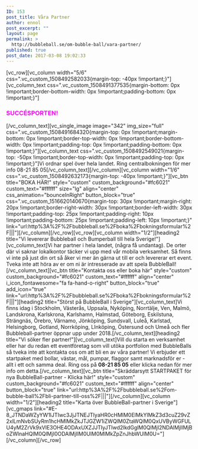 ```yaml
---
ID: 153
post_title: Våra Partner
author: ennol
post_excerpt: ""
layout: page
permalink: >
  http://bubbleball.se/om-bubble-ball/vara-partner/
published: true
post_date: 2017-03-08 19:02:33
---
```

[vc_row][vc_column width="5/6" css=".vc_custom_1508492582033{margin-top: -40px !important;}"][vc_column_text css=".vc_custom_1508491377535{margin-bottom: 0px !important;border-bottom-width: 0px !important;padding-bottom: 0px !important;}"]
<h3><span style="color: #ff00ff;"><strong>SUCCÉSPORTEN!</strong></span></h3>
[/vc_column_text][vc_single_image image="342" img_size="full" css=".vc_custom_1508491684320{margin-top: 0px !important;margin-bottom: 0px !important;border-top-width: 0px !important;border-bottom-width: 0px !important;padding-top: 0px !important;padding-bottom: 0px !important;}"][vc_column_text css=".vc_custom_1508492549021{margin-top: -50px !important;border-top-width: 0px !important;padding-top: 0px !important;}"]Vi ordnar spel över hela landet. Ring centralbokningen för mer info 08-21 85 05[/vc_column_text][/vc_column][vc_column width="1/6" css=".vc_custom_1508492632173{margin-top: -40px !important;}"][vc_btn title="BOKA HÄR!" style="custom" custom_background="#fc6021" custom_text="#ffffff" size="lg" align="center" css_animation="bounceInRight" button_block="true" css=".vc_custom_1516620140670{margin-top: 30px !important;margin-right: 20px !important;border-right-width: 30px !important;border-left-width: 30px !important;padding-top: 25px !important;padding-right: 10px !important;padding-bottom: 25px !important;padding-left: 10px !important;}" link="url:http%3A%2F%2Fbubbleball.se%2Fboka%2Fbokningsformular%2F|||"][/vc_column][/vc_row][vc_row][vc_column width="1/2"][heading2 title="Vi levererar Bubbleball och Bumperball till hela Sverige!"][vc_column_text]Vi har partner i hela landet, (några få undantag). De orter där vi saknar lokalkontor täcker vi upp med vår mobila verksamhet. Så finns vi inte på just din ort så åker vi mer än gärna ut till er och levererar ert event. Tveka inte att höra av er om ni är intresserade av att spela BubbleBall![/vc_column_text][vc_btn title="Kontakta oss eller boka här" style="custom" custom_background="#fc6021" custom_text="#ffffff" align="center" i_icon_fontawesome="fa fa-hand-o-right" button_block="true" add_icon="true" link="url:http%3A%2F%2Fbubbleball.se%2Fboka%2Fbokningsformular%2F|||"][heading2 title="Störst på BubbleBall i Sverige"][vc_column_text]Vi finns idag i Stockholm, Västerås, Uppsala, Nyköping, Norrtälje, Ven, Malmö, Landskrona, Karlskrona, Karlshamn, Halmstad, Göteborg, Eskilstuna, Strängnäs, Örebro, Värnamo, Jönköping, Sundsvall, Luleå, Karlstad, Helsingborg, Gotland, Norrköping, LInköping, Östersund och Umeå och fler Bubbleball-partner öppnar upp under 2018.[/vc_column_text][heading2 title="Vi söker fler partner!"][vc_column_text]Vill du starta en verksamhet eller har du redan ett eventföretag som vill utöka portfolion med BubbleBalls så tveka inte att kontakta oss om att bli en av våra partner!
Vi erbjuder ett startpaket med bollar, västar, mål, pumpar, flaggor samt marknadsför er - allt i ett och samma deal. Ring oss på <strong>08-21 85 05</strong> eller klicka nedan för mer info om detta.[/vc_column_text][vc_btn title="Skräddarsytt STARTPAKET för nya BubbleBall-partner - Klicka här!" style="custom" custom_background="#fc6021" custom_text="#ffffff" align="center" button_block="true" link="url:http%3A%2F%2Fbubbleball.se%2Fom-bubble-ball%2Fbli-partner-till-oss%2F|||"][/vc_column][vc_column width="1/2"][heading2 title="Karta över BubbleBall-partner i Sverige"][vc_gmaps link="#E-8_JTNDaWZyYW1lJTIwc3JjJTNEJTIyaHR0cHMlM0ElMkYlMkZ3d3cuZ29vZ2xlLmNvbSUyRm1hcHMlMkZkJTJGZW1iZWQlM0ZtaWQlM0QxUVByWGFULU4yM2ZrVk9xVlE3OHE4ODAxUXZJJTIyJTIwd2lkdGglM0QlMjI2NDAlMjIlMjBoZWlnaHQlM0QlMjI0ODAlMjIlM0UlM0MlMkZpZnJhbWUlM0U="][/vc_column][/vc_row]